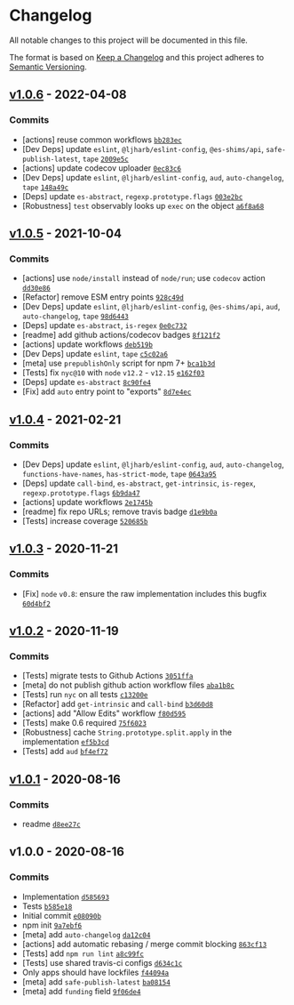 # Changelog

All notable changes to this project will be documented in this file.

The format is based on [Keep a Changelog](https://keepachangelog.com/en/1.0.0/)
and this project adheres to [Semantic Versioning](https://semver.org/spec/v2.0.0.html).

## [v1.0.6](https://github.com/es-shims/String.prototype.split/compare/v1.0.5...v1.0.6) - 2022-04-08

### Commits

- [actions] reuse common workflows [`bb283ec`](https://github.com/es-shims/String.prototype.split/commit/bb283eca97bb62d8ba511078c3b2ea9e3faa69df)
- [Dev Deps] update `eslint`, `@ljharb/eslint-config`, `@es-shims/api`, `safe-publish-latest`, `tape` [`2009e5c`](https://github.com/es-shims/String.prototype.split/commit/2009e5c8c2d344e4b79bd3809c69aba464286271)
- [actions] update codecov uploader [`0ec83c6`](https://github.com/es-shims/String.prototype.split/commit/0ec83c6b43fca83fbdc0108f67a1265b6be953f8)
- [Dev Deps] update `eslint`, `@ljharb/eslint-config`, `aud`, `auto-changelog`, `tape` [`148a49c`](https://github.com/es-shims/String.prototype.split/commit/148a49c2d9f02e44dce64221597dc377cd1c5294)
- [Deps] update `es-abstract`, `regexp.prototype.flags` [`003e2bc`](https://github.com/es-shims/String.prototype.split/commit/003e2bc6e39366e938273e8faf39126a1d84c890)
- [Robustness] `test` observably looks up `exec` on the object [`a6f8a68`](https://github.com/es-shims/String.prototype.split/commit/a6f8a688a3fdf6950d1984404a73796a6bbdbc81)

## [v1.0.5](https://github.com/es-shims/String.prototype.split/compare/v1.0.4...v1.0.5) - 2021-10-04

### Commits

- [actions] use `node/install` instead of `node/run`; use `codecov` action [`dd30e86`](https://github.com/es-shims/String.prototype.split/commit/dd30e869165ac434aafe81815d28106dfab33f17)
- [Refactor] remove ESM entry points [`928c49d`](https://github.com/es-shims/String.prototype.split/commit/928c49d82105e40ae310b0e5555e48d5455a9eac)
- [Dev Deps] update `eslint`, `@ljharb/eslint-config`, `@es-shims/api`, `aud`, `auto-changelog`, `tape` [`98d6443`](https://github.com/es-shims/String.prototype.split/commit/98d6443af088b9b82df2c350543a3df672b66e1e)
- [Deps] update `es-abstract`, `is-regex` [`0e0c732`](https://github.com/es-shims/String.prototype.split/commit/0e0c732db9a61a33745da07232f97172c04b8ab0)
- [readme] add github actions/codecov badges [`8f121f2`](https://github.com/es-shims/String.prototype.split/commit/8f121f216f828b89043aa2fedcb8ef83ca9750fe)
- [actions] update workflows [`deb519b`](https://github.com/es-shims/String.prototype.split/commit/deb519b77aa65254e378a88b93bcd4b7f7c5e2f6)
- [Dev Deps] update `eslint`, `tape` [`c5c02a6`](https://github.com/es-shims/String.prototype.split/commit/c5c02a629f934b7282f5e18d9e14afff19ea6ef9)
- [meta] use `prepublishOnly` script for npm 7+ [`bca1b3d`](https://github.com/es-shims/String.prototype.split/commit/bca1b3d27a262e178bb8d511c08dd9f1e44ecb1f)
- [Tests] fix `nyc@10` with `node` `v12.2` - `v12.15` [`e162f03`](https://github.com/es-shims/String.prototype.split/commit/e162f038bd1b4815e6bb892522631670585c3216)
- [Deps] update `es-abstract` [`8c90fe4`](https://github.com/es-shims/String.prototype.split/commit/8c90fe47a94f1319ba516a06171b1669a77ae061)
- [Fix] add `auto` entry point to "exports" [`8d7e4ec`](https://github.com/es-shims/String.prototype.split/commit/8d7e4ec0428fd261f86163d13d56a5904047cbf9)

## [v1.0.4](https://github.com/es-shims/String.prototype.split/compare/v1.0.3...v1.0.4) - 2021-02-21

### Commits

- [Dev Deps] update `eslint`, `@ljharb/eslint-config`, `aud`, `auto-changelog`, `functions-have-names`, `has-strict-mode`, `tape` [`0643a95`](https://github.com/es-shims/String.prototype.split/commit/0643a95721130ea1405e0e8638798e5db50dc091)
- [Deps] update `call-bind`, `es-abstract`, `get-intrinsic`, `is-regex`, `regexp.prototype.flags` [`6b9da47`](https://github.com/es-shims/String.prototype.split/commit/6b9da4733861b7cec614900d8dcb39543e8cc746)
- [actions] update workflows [`2e1745b`](https://github.com/es-shims/String.prototype.split/commit/2e1745b577304668694df3618794a14555dc314d)
- [readme] fix repo URLs; remove travis badge [`d1e9b0a`](https://github.com/es-shims/String.prototype.split/commit/d1e9b0af05bb2bb310fffee672a172046190a065)
- [Tests] increase coverage [`520685b`](https://github.com/es-shims/String.prototype.split/commit/520685b608b4a545db645d2eaf95b73d18919d31)

## [v1.0.3](https://github.com/es-shims/String.prototype.split/compare/v1.0.2...v1.0.3) - 2020-11-21

### Commits

- [Fix] `node` `v0.8`: ensure the raw implementation includes this bugfix [`60d4bf2`](https://github.com/es-shims/String.prototype.split/commit/60d4bf221617c4ef7e94b80b39620a8534f020cf)

## [v1.0.2](https://github.com/es-shims/String.prototype.split/compare/v1.0.1...v1.0.2) - 2020-11-19

### Commits

- [Tests] migrate tests to Github Actions [`3051ffa`](https://github.com/es-shims/String.prototype.split/commit/3051ffa88381eb811580444f9c1849ffc3a06e53)
- [meta] do not publish github action workflow files [`aba1b8c`](https://github.com/es-shims/String.prototype.split/commit/aba1b8cd8273f8ea5cb7f386934e7d9282e335c0)
- [Tests] run `nyc` on all tests [`c13200e`](https://github.com/es-shims/String.prototype.split/commit/c13200e43d89e97944f7ec47f7c8c07696ad45d4)
- [Refactor] add `get-intrinsic` and `call-bind` [`b3d60d8`](https://github.com/es-shims/String.prototype.split/commit/b3d60d83226bf932610b71c4596d22309467c700)
- [actions] add "Allow Edits" workflow [`f80d595`](https://github.com/es-shims/String.prototype.split/commit/f80d595d3b4fc7a45aeaaf75eb909283019cf6ef)
- [Tests] make 0.6 required [`75f6023`](https://github.com/es-shims/String.prototype.split/commit/75f6023937d0b733a0b59987dbe36f9f08c3c050)
- [Robustness] cache `String.prototype.split.apply` in the implementation [`ef5b3cd`](https://github.com/es-shims/String.prototype.split/commit/ef5b3cd7ad095fb470734ec8196a0324fd39edb2)
- [Tests] add `aud` [`bf4ef72`](https://github.com/es-shims/String.prototype.split/commit/bf4ef7270c4ba714d5ace50f680f2ada515c4acc)

## [v1.0.1](https://github.com/es-shims/String.prototype.split/compare/v1.0.0...v1.0.1) - 2020-08-16

### Commits

- readme [`d8ee27c`](https://github.com/es-shims/String.prototype.split/commit/d8ee27cf62434dd71d1506cb8072a098c94212f9)

## v1.0.0 - 2020-08-16

### Commits

- Implementation [`d585693`](https://github.com/es-shims/String.prototype.split/commit/d585693b1eb47a93e6479f17a5df6f43952a7cd5)
- Tests [`b585e18`](https://github.com/es-shims/String.prototype.split/commit/b585e18fe213acfebe78b2f54973e6360e1a9714)
- Initial commit [`e08090b`](https://github.com/es-shims/String.prototype.split/commit/e08090b28a71dab66314d0661555f4e25b84b17b)
- npm init [`9a7ebf6`](https://github.com/es-shims/String.prototype.split/commit/9a7ebf678923a7d6886fbaac3b9aa62b46ccc0af)
- [meta] add `auto-changelog` [`da12c04`](https://github.com/es-shims/String.prototype.split/commit/da12c04e42d10fc64869c2e775c9c024030ad031)
- [actions] add automatic rebasing / merge commit blocking [`863cf13`](https://github.com/es-shims/String.prototype.split/commit/863cf1395d59a7da4488d0236f04da697c8464bb)
- [Tests] add `npm run lint` [`a8c99fc`](https://github.com/es-shims/String.prototype.split/commit/a8c99fc3636bbf83456026a12a9ee540c85e9b8b)
- [Tests] use shared travis-ci configs [`d634c1c`](https://github.com/es-shims/String.prototype.split/commit/d634c1c360a8b1f0770bdc713d48ced08ea3983b)
- Only apps should have lockfiles [`f44094a`](https://github.com/es-shims/String.prototype.split/commit/f44094aefc8dea3b62ef6fd0571117798b4f08ec)
- [meta] add `safe-publish-latest` [`ba08154`](https://github.com/es-shims/String.prototype.split/commit/ba08154d66bd75195399b2879b60f41899cbb6c7)
- [meta] add `funding` field [`9f06de4`](https://github.com/es-shims/String.prototype.split/commit/9f06de498ded7d605dc01cd8a1cb19b1261ce935)
